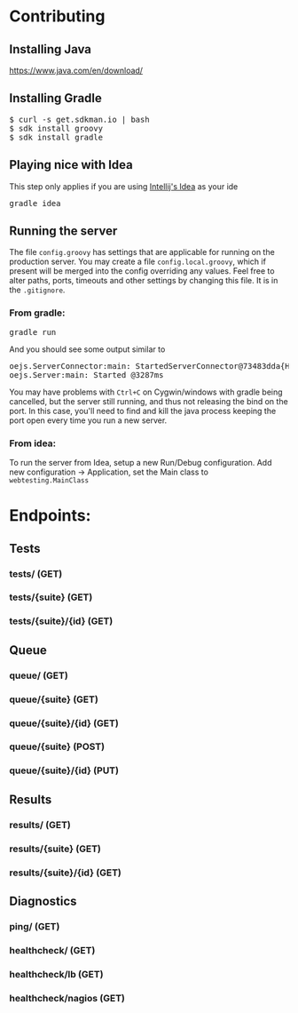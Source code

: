 # Contributing
## Installing Java

https://www.java.com/en/download/

## Installing Gradle

<pre>
$ curl -s get.sdkman.io | bash
$ sdk install groovy
$ sdk install gradle
</pre>

## Playing nice with Idea
This step only applies if you are using [Intellij's Idea](http://www.jetbrains.com/idea/) as your ide
<pre>
gradle idea
</pre>

## Running the server
The file `config.groovy` has settings that are applicable for running on the production server.  You may create a file
`config.local.groovy`, which if present will be merged into the config overriding any values.  Feel free to alter paths,
ports, timeouts and other settings by changing this file.  It is in the `.gitignore`.

### From gradle:
<pre>
gradle run
</pre>

And you should see some output similar to 
<pre>
oejs.ServerConnector:main: StartedServerConnector@73483dda{HTTP/.1,[http/1.1]}{0.0.0.0:8080}
oejs.Server:main: Started @3287ms
</pre>
You may have problems with `Ctrl+C` on Cygwin/windows with gradle being cancelled, but the server still running, and thus
not releasing the bind on the port.  In this case, you'll need to find and kill the java process keeping the port open 
every time you run a new server.

### From idea:
To run the server from Idea, setup a new Run/Debug configuration.  Add new configuration -> Application, set the Main 
class to `webtesting.MainClass`

# Endpoints:
## Tests
### tests/ (GET)
### tests/{suite} (GET)
### tests/{suite}/{id} (GET)
## Queue
### queue/ (GET)
### queue/{suite} (GET)
### queue/{suite}/{id} (GET)
### queue/{suite} (POST)
### queue/{suite}/{id} (PUT)
## Results
### results/ (GET)
### results/{suite} (GET)
### results/{suite}/{id} (GET)
## Diagnostics
### ping/ (GET)
### healthcheck/ (GET)
### healthcheck/lb (GET)
### healthcheck/nagios (GET)
